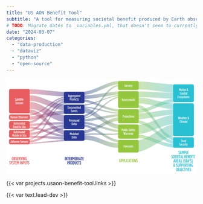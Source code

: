 ```yaml
---
title: "US AON Benefit Tool"
subtitle: "A tool for measuring societal benefit produced by Earth observing systems"
# TODO: Migrate dates to _variables.yml, that doesn't seem to currently be supported.
date: "2024-03-07"
categories:
  - "data-production"
  - "dataviz"
  - "python"
  - "open-source"
---
```


![A graphic example of a value tree analysis (VTA)](VTA-graphic.jpg)

{{< var projects.usaon-benefit-tool.links >}}

{{< var text.lead-dev >}}
